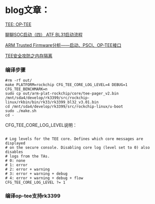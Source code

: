 # blog文章：

[TEE: OP-TEE](https://blog.csdn.net/mengkevin/article/details/72771190)

[聊聊SOC启动（四） ATF BL31启动流程](https://zhuanlan.zhihu.com/p/520052961)

[ARM Trusted Firmware分析——启动、PSCI、OP-TEE接口](https://www.cnblogs.com/arnoldlu/p/14175126.html)

[TEE安全攻防之内存隔离](http://www.hackdig.com/02/hack-271973.htm)

### 编译步骤

```
#rm -rf out/
make PLATFORM=rockchip CFG_TEE_CORE_LOG_LEVEL=4 DEBUG=1 CFG_TEE_BENCHMARK=n
sudo cp out/arm-plat-rockchip/core/tee-pager_v2.bin /mnt/sda4/develop/rk3399/src/rockchip-linux/rkbin/bin/rk33/rk3399_bl32_v3.01.bin
cd /mnt/sda4/develop/rk3399/src/rockchip-linux/u-boot
sudo ./make.sh
cd -
```

CFG_TEE_CORE_LOG_LEVEL说明：

```

# Log levels for the TEE core. Defines which core messages are displayed
# on the secure console. Disabling core log (level set to 0) also disables
# logs from the TAs.
# 0: none
# 1: error
# 2: error + warning
# 3: error + warning + debug
# 4: error + warning + debug + flow
CFG_TEE_CORE_LOG_LEVEL ?= 1
```



### 编译op-tee支持rk3399

